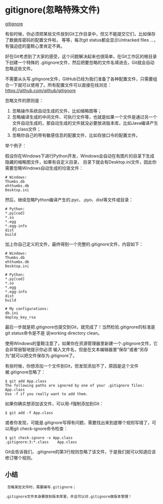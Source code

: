 # gitignore(忽略特殊文件)

[gitignore](https://www.liaoxuefeng.com/wiki/0013739516305929606dd18361248578c67b8067c8c017b000/0013758404317281e54b6f5375640abbb11e67be4cd49e0000)

有些时候，你必须把某些文件放到Git工作目录中，但又不能提交它们，比如保存了数据库密码的配置文件啦，
等等，每次git status都会显示Untracked files ...，有强迫症的童鞋心里肯定不爽。


好在Git考虑到了大家的感受，这个问题解决起来也很简单，在Git工作区的根目录下创建一个特殊的
.gitignore文件，然后把要忽略的文件名填进去，Git就会自动忽略这些文件。


不需要从头写.gitignore文件，GitHub已经为我们准备了各种配置文件，只需要组合一下就可以使用了。所有配置文件可以直接在线浏览：https://github.com/github/gitignore


忽略文件的原则是：

 1. 忽略操作系统自动生成的文件，比如缩略图等；
 2. 忽略编译生成的中间文件、可执行文件等，也就是如果一个文件是通过另一个文件自动生成的，那自动生成的文件就没必要放进版本库，比如Java编译产生的.class文件；
 3. 忽略你自己的带有敏感信息的配置文件，比如存放口令的配置文件。

 
 举个例子：

 假设你在Windows下进行Python开发，Windows会自动在有图片的目录下生成隐藏的缩略图文件，如果有自定义目录，
 目录下就会有Desktop.ini文件，因此你需要忽略Windows自动生成的垃圾文件：


 ```
# Windows:
Thumbs.db
ehthumbs.db
Desktop.ini

 ```

 然后，继续忽略Python编译产生的.pyc、.pyo、dist等文件或目录：

```
# Python:
*.py[cod]
*.so
*.egg
*.egg-info
dist
build

```

加上你自己定义的文件，最终得到一个完整的.gitignore文件，内容如下：

```
# Windows:
Thumbs.db
ehthumbs.db
Desktop.ini

# Python:
*.py[cod]
*.so
*.egg
*.egg-info
dist
build

# My configurations:
db.ini
deploy_key_rsa

```

最后一步就是把.gitignore也提交到Git，就完成了！当然检验.gitignore的标准是git status命令是不是
说working directory clean。


使用Windows的童鞋注意了，如果你在资源管理器里新建一个.gitignore文件，它会非常弱智地提示你必须
输入文件名，但是在文本编辑器里“保存”或者“另存为”就可以把文件保存为.gitignore了。


有些时候，你想添加一个文件到Git，但发现添加不了，原因是这个文件被.gitignore忽略了：

```
$ git add App.class
The following paths are ignored by one of your .gitignore files:
App.class
Use -f if you really want to add them.

```

如果你确实想添加该文件，可以用-f强制添加到Git：

```
$ git add -f App.class

```

或者你发现，可能是.gitignore写得有问题，需要找出来到底哪个规则写错了，可以用git check-ignore命令检查：

```
$ git check-ignore -v App.class
.gitignore:3:*.class    App.class

```
Git会告诉我们，.gitignore的第3行规则忽略了该文件，于是我们就可以知道应该修订哪个规则。


## 小结

```
 忽略某些文件时，需要编写.gitignore；

.gitignore文件本身要放到版本库里，并且可以对.gitignore做版本管理！

```

